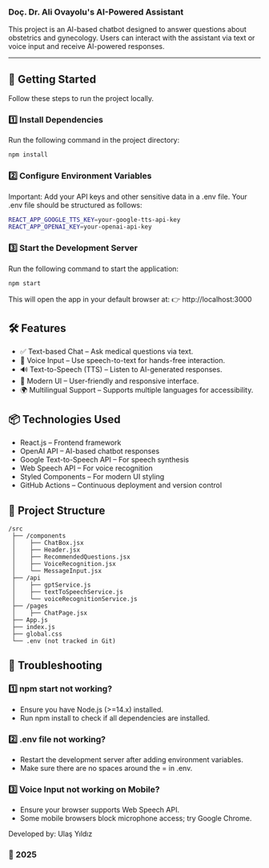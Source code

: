 ### **Doç. Dr. Ali Ovayolu's AI-Powered Assistant**

This project is an AI-based chatbot designed to answer questions about obstetrics and gynecology. Users can interact with the assistant via text or voice input and receive AI-powered responses.

---

## 🚀 Getting Started

Follow these steps to run the project locally.

### 1️⃣ Install Dependencies

Run the following command in the project directory:

```bash
npm install
```

### 2️⃣ Configure Environment Variables

Important: Add your API keys and other sensitive data in a .env file.
Your .env file should be structured as follows:

```bash
REACT_APP_GOOGLE_TTS_KEY=your-google-tts-api-key
REACT_APP_OPENAI_KEY=your-openai-api-key
```

### 3️⃣ Start the Development Server

Run the following command to start the application:

```bash
npm start
```

This will open the app in your default browser at:
👉 http://localhost:3000

## 🛠 Features

- ✅ Text-based Chat – Ask medical questions via text.
- 🎤 Voice Input – Use speech-to-text for hands-free interaction.
- 🔊 Text-to-Speech (TTS) – Listen to AI-generated responses.
- 🎨 Modern UI – User-friendly and responsive interface.
- 🌍 Multilingual Support – Supports multiple languages for accessibility.

## 📦 Technologies Used

- React.js – Frontend framework
- OpenAI API – AI-based chatbot responses
- Google Text-to-Speech API – For speech synthesis
- Web Speech API – For voice recognition
- Styled Components – For modern UI styling
- GitHub Actions – Continuous deployment and version control

## 📜 Project Structure

```
/src
 ├── /components
 │    ├── ChatBox.jsx
 │    ├── Header.jsx
 │    ├── RecommendedQuestions.jsx
 │    ├── VoiceRecognition.jsx
 │    └── MessageInput.jsx
 ├── /api
 │    ├── gptService.js
 │    ├── textToSpeechService.js
 │    └── voiceRecognitionService.js
 ├── /pages
 │    ├── ChatPage.jsx
 ├── App.js
 ├── index.js
 ├── global.css
 └── .env (not tracked in Git)
```

## 🐞 Troubleshooting

### 1️⃣ npm start not working?

- Ensure you have Node.js (>=14.x) installed.
- Run npm install to check if all dependencies are installed.

### 2️⃣ .env file not working?

- Restart the development server after adding environment variables.
- Make sure there are no spaces around the = in .env.

### 3️⃣ Voice Input not working on Mobile?

- Ensure your browser supports Web Speech API.
- Some mobile browsers block microphone access; try Google Chrome.

Developed by: Ulaş Yıldız

### 📅 2025
